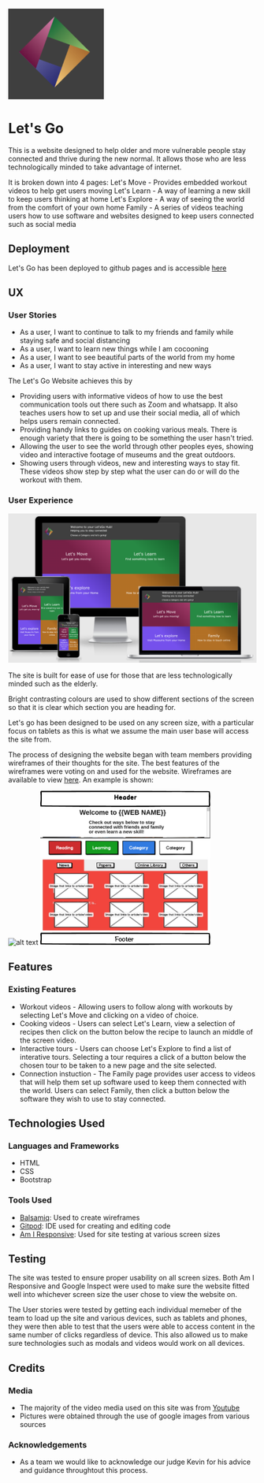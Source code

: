 ![alt text](https://github.com/NgiapPuoyKoh/Hackathon-Jul-2020-Team7/blob/master/assets/images/Small%20Logo.png?raw=true "Let's Go Logo")

# Let's Go

This is a website designed to help older and more vulnerable people stay connected and thrive during the new normal. It allows those who are less technologically minded to take advantage of internet.

It is broken down into 4 pages:
Let's Move - Provides embedded workout videos to help get users moving
Let's Learn - A way of learning a new skill to keep users thinking at home
Let's Explore - A way of seeing the world from the comfort of your own home
Family - A series of videos teaching users how to use software and websites designed to keep users connected such as social media

## Deployment

Let's Go has been deployed to github pages and is accessible [here](https://ngiappuoykoh.github.io/Hackathon-Jul-2020-Team7/)

## UX

### User Stories

- As a user, I want to continue to talk to my friends and family while staying safe and social distancing
- As a user, I want to learn new things while I am cocooning
- As a user, I want to see beautiful parts of the world from my home
- As a user, I want to stay active in interesting and new ways

The Let's Go Website achieves this by

- Providing users with informative videos of how to use the best communication tools out there such as Zoom and whatsapp. It also teaches users how to set up and use their social media, all of which helps users remain connected.
- Providing handy links to guides on cooking various meals. There is enough variety that there is going to be something the user hasn't tried.
- Allowing the user to see the world through other peoples eyes, showing video and interactive footage of museums and the great outdoors.
- Showing users through videos, new and interesting ways to stay fit. These videos show step by step what the user can do or will do the workout with them.

### User Experience

![alt text](https://github.com/NgiapPuoyKoh/Hackathon-Jul-2020-Team7/blob/master/assets/images/LetsGo%20AmIResponsive.png?raw=true "Website on Am I Responsive")

The site is built for ease of use for those that are less technologically minded such as the elderly.

Bright contrasting colours are used to show different sections of the screen so that it is clear which section you are heading for.

Let's go has been designed to be used on any screen size, with a particular focus on tablets as this is what we assume the main user base will access the site from.

The process of designing the website began with team members providing wireframes of their thoughts for the site. The best features of the wireframes were voting on and used for the website. Wireframes are available to view [here](https://github.com/NgiapPuoyKoh/Hackathon-Jul-2020-Team7/tree/master/wireframes). An example is shown:

![alt text](https://github.com/NgiapPuoyKoh/Hackathon-Jul-2020-Team7/blob/master/wireframes/homepage.png?raw=true) ![alt text](https://github.com/NgiapPuoyKoh/Hackathon-Jul-2020-Team7/blob/master/wireframes/Team7MockUp.png?raw=true "Wireframe") 

## Features
 
### Existing Features
- Workout videos - Allowing users to follow along with workouts by selecting Let's Move and clicking on a video of choice.
- Cooking videos - Users can select Let's Learn, view a selection of recipes then click on the button below the recipe to launch an middle of the screen video.
- Interactive tours - Users can choose Let's Explore to find a list of interative tours. Selecting a tour requires a click of a button below the chosen tour to be taken to a new page and the site selected.
- Connection instuction - The Family page provides user access to videos that will help them set up software used to keep them connected with the world. Users can select Family, then click a button below the software they wish to use to stay connected.

## Technologies Used

### Languages and Frameworks

-   HTML
-   CSS
-   Bootstrap

### Tools Used

- [Balsamiq](https://balsamiq.com/): Used to create wireframes
- [Gitpod](https://www.gitpod.io/): IDE used for creating and editing code
- [Am I Responsive](http://ami.responsivedesign.is/#): Used for site testing at various screen sizes

## Testing

The site was tested to ensure proper usability on all screen sizes. Both Am I Responsive and Google Inspect were used to make sure the website fitted well into whichever screen size the user chose to view the website on.

The User stories were tested by getting each individual memeber of the team to load up the site and various devices, such as tablets and phones, they were then able to test that the users were able to access content in the same number of clicks regardless of device. This also allowed us to make sure technologies such as modals and videos would work on all devices.

## Credits

### Media
- The majority of the video media used on this site was from [Youtube](https://www.youtube.com/)
- Pictures were obtained through the use of google images from various sources

### Acknowledgements

- As a team we would like to acknowledge our judge Kevin for his advice and guidance throughtout this process.
